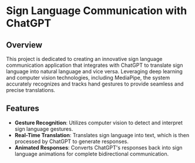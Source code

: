 # Sign Language Communication with ChatGPT

## Overview

This project is dedicated to creating an innovative sign language communication application that integrates with ChatGPT to translate sign language into natural language and vice versa. Leveraging deep learning and computer vision technologies, including MediaPipe, the system accurately recognizes and tracks hand gestures to provide seamless and precise translations.

## Features

- **Gesture Recognition**: Utilizes computer vision to detect and interpret sign language gestures.
- **Real-Time Translation**: Translates sign language into text, which is then processed by ChatGPT to generate responses.
- **Animated Responses**: Converts ChatGPT's responses back into sign language animations for complete bidirectional communication.

